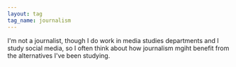 ```yaml
---
layout: tag
tag_name: journalism
---
```


I'm not a journalist, though I do work in media studies departments and I study social media, so I often think about how journalism mgiht benefit from the alternatives I've been studying.

